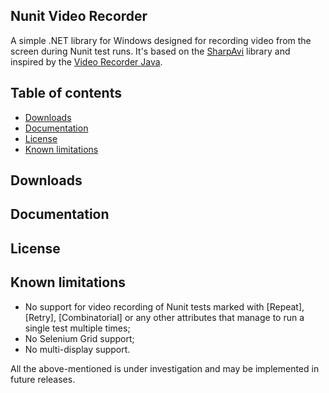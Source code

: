 ## Nunit Video Recorder 

A simple .NET library for Windows designed for recording video from the screen during Nunit test runs. It's based on the [SharpAvi](https://github.com/baSSiLL/SharpAvi) library and inspired by the [Video Recorder Java](https://github.com/SergeyPirogov/video-recorder-java).

## Table of contents
* [Downloads](#downloads)
* [Documentation](#documentation)
* [License](#license)
* [Known limitations](#known-limitations)

## Downloads

## Documentation

## License

## Known limitations
- No support for video recording of Nunit tests marked with [Repeat], [Retry], [Combinatorial] or any other attributes that manage to run a single test multiple times;
- No Selenium Grid support;
- No multi-display support.

All the above-mentioned is under investigation and may be implemented in future releases.
